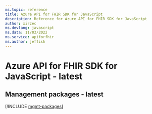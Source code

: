 ```yaml
---
ms.topic: reference
title: Azure API for FHIR SDK for JavaScript
description: Reference for Azure API for FHIR SDK for JavaScript
author: xirzec
ms.devlang: javascript
ms.data: 11/03/2022
ms.service: apiforfhir
ms.author: jeffish
---
```

# Azure API for FHIR SDK for JavaScript - latest

## Management packages - latest
[!INCLUDE [mgmt-packages](api-for-fhir-mgmt-index.md)]